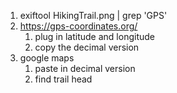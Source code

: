 1. exiftool HikingTrail.png | grep 'GPS'
2. https://gps-coordinates.org/
	1. plug in latitude and longitude
	2. copy the decimal version
3. google maps 
	1. paste in decimal version
	2. find trail head